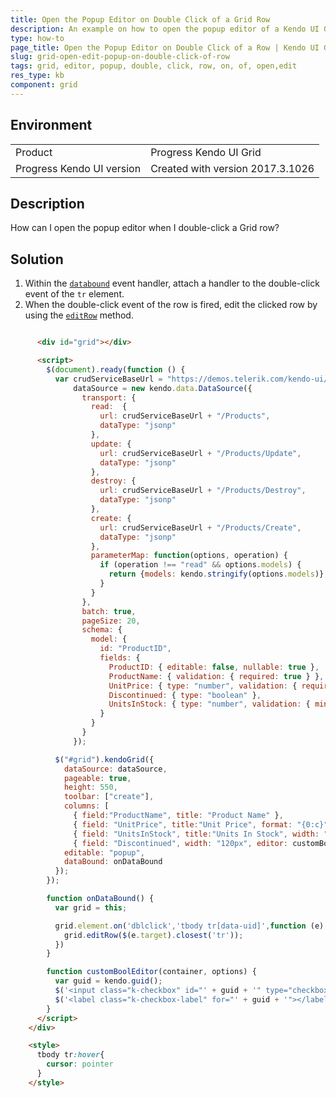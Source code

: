 ```yaml
---
title: Open the Popup Editor on Double Click of a Grid Row
description: An example on how to open the popup editor of a Kendo UI Grid by double-clicking a row.
type: how-to
page_title: Open the Popup Editor on Double Click of a Row | Kendo UI Grid
slug: grid-open-edit-popup-on-double-click-of-row
tags: grid, editor, popup, double, click, row, on, of, open,edit
res_type: kb
component: grid
---
```


## Environment

<table>
 <tr>
  <td>Product</td>
  <td>Progress Kendo UI Grid</td>
 </tr>
 <tr>
  <td>Progress Kendo UI version</td>
  <td>Created with version 2017.3.1026</td>
 </tr>
</table>

## Description

How can I open the popup editor when I double-click a Grid row?

## Solution

1. Within the [`databound`](https://docs.telerik.com/kendo-ui/api/javascript/ui/grid/events/databound) event handler, attach a handler to the double-click event of the `tr` element.
1. When the double-click event of the row is fired, edit the clicked row by using the [`editRow`](https://docs.telerik.com/kendo-ui/api/javascript/ui/grid/methods/editrow) method.

```html

      <div id="grid"></div>

      <script>
        $(document).ready(function () {
          var crudServiceBaseUrl = "https://demos.telerik.com/kendo-ui/service",
              dataSource = new kendo.data.DataSource({
                transport: {
                  read:  {
                    url: crudServiceBaseUrl + "/Products",
                    dataType: "jsonp"
                  },
                  update: {
                    url: crudServiceBaseUrl + "/Products/Update",
                    dataType: "jsonp"
                  },
                  destroy: {
                    url: crudServiceBaseUrl + "/Products/Destroy",
                    dataType: "jsonp"
                  },
                  create: {
                    url: crudServiceBaseUrl + "/Products/Create",
                    dataType: "jsonp"
                  },
                  parameterMap: function(options, operation) {
                    if (operation !== "read" && options.models) {
                      return {models: kendo.stringify(options.models)};
                    }
                  }
                },
                batch: true,
                pageSize: 20,
                schema: {
                  model: {
                    id: "ProductID",
                    fields: {
                      ProductID: { editable: false, nullable: true },
                      ProductName: { validation: { required: true } },
                      UnitPrice: { type: "number", validation: { required: true, min: 1} },
                      Discontinued: { type: "boolean" },
                      UnitsInStock: { type: "number", validation: { min: 0, required: true } }
                    }
                  }
                }
              });

          $("#grid").kendoGrid({                      
            dataSource: dataSource,
            pageable: true,
            height: 550,
            toolbar: ["create"],
            columns: [
              { field:"ProductName", title: "Product Name" },
              { field: "UnitPrice", title:"Unit Price", format: "{0:c}", width: "120px" },
              { field: "UnitsInStock", title:"Units In Stock", width: "120px" },
              { field: "Discontinued", width: "120px", editor: customBoolEditor },],
            editable: "popup",
            dataBound: onDataBound
          });
        });

        function onDataBound() {
          var grid = this;

          grid.element.on('dblclick','tbody tr[data-uid]',function (e) {
            grid.editRow($(e.target).closest('tr'));
          })
        }

        function customBoolEditor(container, options) {
          var guid = kendo.guid();
          $('<input class="k-checkbox" id="' + guid + '" type="checkbox" name="Discontinued" data-type="boolean" data-bind="checked:Discontinued">').appendTo(container);
          $('<label class="k-checkbox-label" for="' + guid + '">​</label>').appendTo(container);
        }
      </script>
    </div>

    <style>
      tbody tr:hover{
        cursor: pointer
      }
    </style>
```
